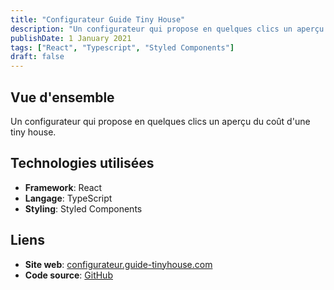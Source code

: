```yaml
---
title: "Configurateur Guide Tiny House"
description: "Un configurateur qui propose en quelques clics un aperçu du coût d'une tiny house"
publishDate: 1 January 2021
tags: ["React", "Typescript", "Styled Components"]
draft: false
---
```


## Vue d'ensemble

Un configurateur qui propose en quelques clics un aperçu du coût d'une tiny house.

## Technologies utilisées

- **Framework**: React
- **Langage**: TypeScript
- **Styling**: Styled Components

## Liens

- **Site web**: [configurateur.guide-tinyhouse.com](https://configurateur.guide-tinyhouse.com/)
- **Code source**: [GitHub](https://github.com/arthur-bri/configurateur-tiny-house)
